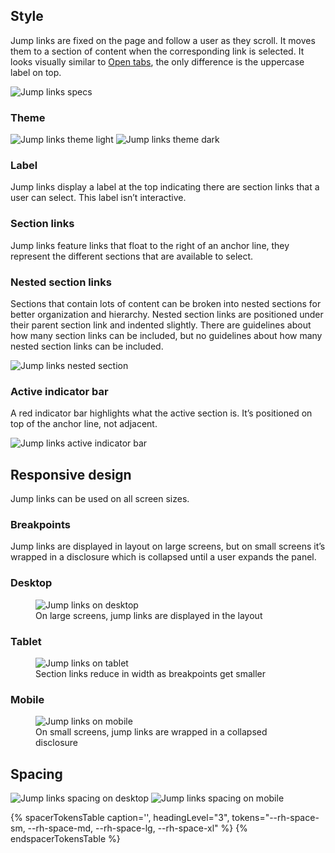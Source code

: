 
## Style

Jump links are fixed on the page and follow a user as they scroll. It moves
them to a section of content when the corresponding link is selected. It looks
visually similar to <a href="{{ '../tabs' | url }}">Open tabs</a>, the only difference is
the uppercase label on top.

<uxdot-example width-adjustment="537px">
  <img src="{{ '../jump-links-style.svg' | url }}" alt="Jump links specs" />
</uxdot-example>


### Theme

<uxdot-example width-adjustment="385px">
  <img src="{{ '../jump-links-theme-light.svg' | url }}" alt="Jump links theme light" />
</uxdot-example>

<uxdot-example color-palette="darkest" width-adjustment="385px">
  <img src="{{ '../jump-links-theme-dark.svg' | url }}" alt="Jump links theme dark" />
</uxdot-example>


### Label

Jump links display a label at the top indicating there are section links that
a user can select. This label isn’t interactive.


### Section links

Jump links feature links that float to the right of an anchor line, they
represent the different sections that are available to select.


### Nested section links

Sections that contain lots of content can be broken into nested sections for
better organization and hierarchy. Nested section links are positioned under
their parent section link and indented slightly. There are guidelines about
how many section links can be included, but no guidelines about how many
nested section links can be included.

<uxdot-example width-adjustment="129px">
  <img src="{{ '../jump-links-nested.svg' | url }}" alt="Jump links nested section" />
</uxdot-example>


### Active indicator bar

A red indicator bar highlights what the active section is. It’s positioned on
top of the anchor line, not adjacent.

<uxdot-example width-adjustment="206px">
  <img src="{{ '../jump-links-indicator.svg' | url }}" alt="Jump links active indicator bar" />
</uxdot-example>


## Responsive design

Jump links can be used on all screen sizes.


### Breakpoints

Jump links are displayed in layout on large screens, but on small screens it’s
wrapped in a disclosure which is collapsed until a user expands the panel.


### Desktop

<figure>
  <uxdot-example width-adjustment="992px">
    <img src="{{ '../jump-links-responsive-desktop.svg' | url }}" alt="Jump links on desktop" style="">
  </uxdot-example>
  <figcaption>On large screens, jump links are displayed in the layout</figcaption>
</figure>


### Tablet

<figure>
  <uxdot-example width-adjustment="768px">
    <img src="{{ '../jump-links-responsive-tablet.svg' | url }}" alt="Jump links on tablet">
  </uxdot-example>
  <figcaption>Section links reduce in width as breakpoints get smaller</figcaption>
</figure>


### Mobile

<figure>
  <uxdot-example width-adjustment="360px">
    <img src="{{ '../jump-links-responsive-mobile.svg' | url }}" alt="Jump links on mobile">
  </uxdot-example>
  <figcaption>On small screens, jump links are wrapped in a collapsed disclosure</figcaption>
</figure>


## Spacing

<uxdot-example width-adjustment="385px">
  <img src="{{ '../jump-links-spacing.svg' | url }}" alt="Jump links spacing on desktop" />
</uxdot-example>

<uxdot-example width-adjustment="872px">
  <img src="{{ '../jump-links-spacing-2.svg' | url }}" alt="Jump links spacing on mobile" />
</uxdot-example>

{% spacerTokensTable
  caption='',
  headingLevel="3",
  tokens="--rh-space-sm, --rh-space-md, --rh-space-lg, --rh-space-xl" %}
{% endspacerTokensTable %}

